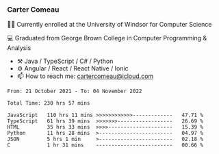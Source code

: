 ### Carter Comeau

🙋‍♂️ Currently enrolled at the University of Windsor for Computer Science

💻 Graduated from George Brown College in Computer Programming & Analysis

- ⚒️ Java / TypeScript / C# / Python
- ⚙️ Angular / React / React Native / Ionic
- 📫 How to reach me: cartercomeau@icloud.com

<!--START_SECTION:waka-->

```text
From: 21 October 2021 - To: 04 November 2022

Total Time: 230 hrs 57 mins

JavaScript   110 hrs 11 mins >>>>>>>>>>>>-------------   47.71 %
TypeScript   61 hrs 39 mins  >>>>>>>------------------   26.69 %
HTML         35 hrs 33 mins  >>>>---------------------   15.39 %
Python       11 hrs 28 mins  >------------------------   04.97 %
JSON         5 hrs 1 min     >------------------------   02.18 %
C            1 hr 31 mins    -------------------------   00.66 %
```

<!--END_SECTION:waka-->
